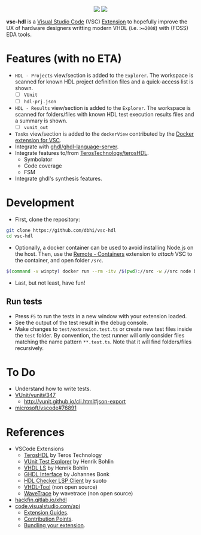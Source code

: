 <p align="center">
  <a title="Dependency Status" href="https://david-dm.org/dbhi/vsc-hdl"><img src="https://img.shields.io/david/dbhi/vsc-hdl.svg?longCache=true&style=flat-square&label=deps"></a><!--
  -->
  <a title="DevDependency Status" href="https://david-dm.org/dbhi/vsc-hdl?type=dev"><img src="https://img.shields.io/david/dev/dbhi/vsc-hdl.svg?longCache=true&style=flat-square&label=devdeps"></a><!--
  -->
</p>

**vsc-hdl** is a [Visual Studio Code](https://code.visualstudio.com/) (VSC) [Extension](https://code.visualstudio.com/docs/editor/extension-gallery) to hopefully improve the UX of hardware designers writting modern VHDL (i.e. `>=2008`) with (FOSS) EDA tools.

# Features (with no ETA)

- `HDL - Projects` view/section is added to the `Explorer`. The workspace is scanned for known HDL project definition files and a quick-access list is shown.
  - [ ] `VUnit`
  - [ ] `hdl-prj.json`
- `HDL - Results` view/section is added to the `Explorer`. The workspace is scanned for folders/files with known HDL test execution results files and a summary is shown.
  - [ ] `vunit_out`
- `Tasks` view/section is added to the `dockerView` contributed by the [Docker extension for VSC](https://github.com/microsoft/vscode-docker).
- Integrate with [ghdl/ghdl-language-server](https://github.com/ghdl/ghdl-language-server).
- Integrate features to/from [TerosTechnology/terosHDL](https://github.com/TerosTechnology/terosHDL).
  - Symbolator
  - Code coverage
  - FSM
- Integrate ghdl's synthesis features.

# Development

- First, clone the repository:

```sh
git clone https://github.com/dbhi/vsc-hdl
cd vsc-hdl
```

- Optionally, a docker container can be used to avoid installing Node.js on the host. Then, use the [Remote - Containers](https://marketplace.visualstudio.com/items?itemName=ms-vscode-remote.remote-containers) extension to *attach* VSC to the container, and open folder `/src`.

```sh
$(command -v winpty) docker run --rm -itv /$(pwd)://src -w //src node bash
```

- Last, but not least, have fun!

## Run tests

- Press `F5` to run the tests in a new window with your extension loaded.
- See the output of the test result in the debug console.
- Make changes to `test/extension.test.ts` or create new test files inside the `test` folder. By convention, the test runner will only consider files matching the name pattern `**.test.ts`. Note that it will find folders/files recursively.

# To Do

- Understand how to write tests.
- [VUnit/vunit#347](https://github.com/VUnit/vunit/issues/347)
  - http://vunit.github.io/cli.html#json-export
- [microsoft/vscode#76891](https://github.com/microsoft/vscode/issues/76891)

# References

- VSCode Extensions
  - [TerosHDL](https://marketplace.visualstudio.com/items?itemName=teros-technology.teroshdl) by Teros Technology
  - [VUnit Test Explorer](https://marketplace.visualstudio.com/items?itemName=hbohlin.vunit-test-explorer) by Henrik Bohlin
  - [VHDL LS](https://marketplace.visualstudio.com/items?itemName=hbohlin.vhdl-ls) by Henrik Bohlin
  - [GHDL Interface](https://github.com/johannesbonk/vscode-ghdl-interface) by Johannes Bonk
  - [HDL Checker LSP Client](https://marketplace.visualstudio.com/items?itemName=suoto.hdl-checker-client) by suoto
  - [VHDL-Tool](https://marketplace.visualstudio.com/items?itemName=vhdl-tool.vhdl-tool) (non open source)
  - [WaveTrace](https://marketplace.visualstudio.com/items?itemName=wavetrace.wavetrace) by wavetrace (non open source)
- [hackfin.gitlab.io/xhdl](https://hackfin.gitlab.io/xhdl/)
- [code.visualstudio.com/api](https://code.visualstudio.com/api)
  - [Extension Guides](https://code.visualstudio.com/api/extension-guides/overview).
  - [Contribution Points](https://code.visualstudio.com/api/references/contribution-points).
  - [Bundling your extension](https://code.visualstudio.com/api/working-with-extensions/testing-extension).
